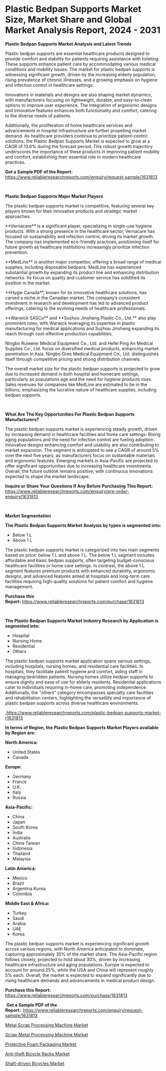 <p><h1>Plastic Bedpan Supports Market Size, Market Share and Global Market Analysis Report, 2024 - 2031</h1></p><p><strong>Plastic Bedpan Supports Market Analysis and Latest Trends</strong></p>
<p><p>Plastic bedpan supports are essential healthcare products designed to provide comfort and stability for patients requiring assistance with toileting. These supports enhance patient care by accommodating various medical conditions and mobility issues. The market for plastic bedpan supports is witnessing significant growth, driven by the increasing elderly population, rising prevalence of chronic illnesses, and a growing emphasis on hygiene and infection control in healthcare settings.</p><p>Innovations in materials and designs are also shaping market dynamics, with manufacturers focusing on lightweight, durable, and easy-to-clean options to improve user experience. The integration of ergonomic designs and innovative features enhances both functionality and comfort, catering to the diverse needs of patients.</p><p>Additionally, the proliferation of home healthcare services and advancements in hospital infrastructure are further propelling market demand. As healthcare providers continue to prioritize patient-centric solutions, the Plastic Bedpan Supports Market is expected to grow at a CAGR of 13.6% during the forecast period. This robust growth trajectory underscores the importance of these products in improving patient mobility and comfort, establishing their essential role in modern healthcare practices.</p></p>
<p><strong>Get a Sample PDF of the Report:&nbsp;</strong> <a href="https://www.reliableresearchreports.com/enquiry/request-sample/1631813?utm_campaign=31&utm_medium=2&utm_source=Github&utm_content=ia&utm_term=27102024&utm_id=plastic-bedpan-supports">https://www.reliableresearchreports.com/enquiry/request-sample/1631813</a></p>
<p>&nbsp;</p>
<p><strong>Plastic Bedpan Supports Major Market Players</strong></p>
<p><p>The plastic bedpan supports market is competitive, featuring several key players known for their innovative products and strategic market approaches.</p><p>**Vernacare** is a significant player, specializing in single-use hygiene products. With a strong presence in the healthcare sector, Vernacare has focused on sustainability and infection control, driving its market growth. The company has implemented eco-friendly practices, positioning itself for future growth as healthcare institutions increasingly prioritize infection prevention.</p><p>**MedLine** is another major competitor, offering a broad range of medical supplies, including disposable bedpans. MedLine has experienced substantial growth by expanding its product line and enhancing distribution networks. Its focus on quality and customer service has solidified its position in the market.</p><p>**Hygie Canada**, known for its innovative healthcare solutions, has carved a niche in the Canadian market. The company’s consistent investment in research and development has led to advanced product offerings, catering to the evolving needs of healthcare professionals.</p><p>**Warwick SASCo** and **Suzhou Jinsheng Plastic Co., Ltd.** also play prominent roles, with Warwick leveraging its expertise in plastic manufacturing for medical applications and Suzhou Jinsheng expanding its reach through cost-effective production capabilities.</p><p>Ningbo Ruiweier Medical Equipment Co., Ltd. and Hefei Ping An Medical Supplies Co., Ltd. focus on diversified medical products, enhancing market penetration in Asia. Ningbo Gree Medical Equipment Co., Ltd. distinguishes itself through competitive pricing and strong distribution channels.</p><p>The overall market size for the plastic bedpan supports is projected to grow due to increased demand in both hospital and homecare settings, particularly as populations age and the need for hygiene products rises. Sales revenues for companies like MedLine are estimated to be in the billions, emphasizing the lucrative nature of healthcare supplies, including bedpan supports.</p></p>
<p>&nbsp;</p>
<p><strong>What Are The Key Opportunities For Plastic Bedpan Supports Manufacturers?</strong></p>
<p><p>The plastic bedpan supports market is experiencing steady growth, driven by increasing demand in healthcare facilities and home care settings. Rising aging populations and the need for infection control are fueling adoption. Innovative designs enhancing comfort and usability are also contributing to market expansion. The segment is anticipated to see a CAGR of around 5% over the next five years, as manufacturers focus on sustainable materials and ergonomic features. Emerging markets in Asia-Pacific are projected to offer significant opportunities due to increasing healthcare investments. Overall, the future outlook remains positive, with continuous innovations expected to shape the market landscape.</p></p>
<p><strong>Inquire or Share Your Questions If Any Before Purchasing This Report:</strong> <a href="https://www.reliableresearchreports.com/enquiry/pre-order-enquiry/1631813?utm_campaign=31&utm_medium=2&utm_source=Github&utm_content=ia&utm_term=27102024&utm_id=plastic-bedpan-supports">https://www.reliableresearchreports.com/enquiry/pre-order-enquiry/1631813</a></p>
<p>&nbsp;</p>
<p><strong>Market Segmentation</strong></p>
<p><strong>The Plastic Bedpan Supports Market Analysis by types is segmented into:</strong></p>
<p><ul><li>Below 1 L</li><li>Above 1 L</li></ul></p>
<p><p>The plastic bedpan supports market is categorized into two main segments based on price: below 1 L and above 1 L. The below 1 L segment includes affordable and basic bedpan supports, often targeting budget-conscious healthcare facilities or home care settings. In contrast, the above 1 L segment features premium products with enhanced durability, ergonomic designs, and advanced features aimed at hospitals and long-term care facilities requiring high-quality solutions for patient comfort and hygiene management.</p></p>
<p><strong>Purchase this Report:&nbsp;</strong><a href="https://www.reliableresearchreports.com/purchase/1631813?utm_campaign=31&utm_medium=2&utm_source=Github&utm_content=ia&utm_term=27102024&utm_id=plastic-bedpan-supports">https://www.reliableresearchreports.com/purchase/1631813</a></p>
<p>&nbsp;</p>
<p><strong>The Plastic Bedpan Supports Market Industry Research by Application is segmented into:</strong></p>
<p><ul><li>Hospital</li><li>Nursing Home</li><li>Residential</li><li>Others</li></ul></p>
<p><p>The plastic bedpan supports market application spans various settings, including hospitals, nursing homes, and residential care facilities. In hospitals, they facilitate patient hygiene and comfort, aiding staff in managing bedridden patients. Nursing homes utilize bedpan supports to ensure dignity and ease of use for elderly residents. Residential applications cater to individuals requiring in-home care, promoting independence. Additionally, the "others" category encompasses specialty care facilities and rehabilitation centers, highlighting the versatility and importance of plastic bedpan supports across diverse healthcare environments.</p></p>
<p><a href="https://www.reliableresearchreports.com/plastic-bedpan-supports-market-r1631813?utm_campaign=31&utm_medium=2&utm_source=Github&utm_content=ia&utm_term=27102024&utm_id=plastic-bedpan-supports">&nbsp;https://www.reliableresearchreports.com/plastic-bedpan-supports-market-r1631813</a></p>
<p><strong>In terms of Region, the Plastic Bedpan Supports Market Players available by Region are:</strong></p>
<p>
    <p> <strong> North America: </strong>
        <ul>
            <li>United States</li>
            <li>Canada</li>
        </ul>
        </p> 
    <p> <strong> Europe: </strong>
        <ul>
            <li>Germany</li>
            <li>France</li>
            <li>U.K.</li>
            <li>Italy</li>
            <li>Russia</li>
        </ul>
        </p> 
    <p> <strong> Asia-Pacific: </strong>
        <ul>
            <li>China</li>
            <li>Japan</li>
            <li>South Korea</li>
            <li>India</li>
            <li>Australia</li>
            <li>China Taiwan</li>
            <li>Indonesia</li>
            <li>Thailand</li>
            <li>Malaysia</li>
        </ul>
        </p> 
    <p> <strong> Latin America: </strong>
        <ul>
            <li>Mexico</li>
            <li>Brazil</li>
            <li>Argentina Korea</li>
            <li>Colombia</li>
        </ul>
        </p> 
    <p> <strong> Middle East & Africa: </strong>
        <ul>
            <li>Turkey</li>
            <li>Saudi</li>
            <li>Arabia</li>
            <li>UAE</li>
            <li>Korea</li>
        </ul>
    </p>
    </p>
<p><p>The plastic bedpan supports market is experiencing significant growth across various regions, with North America anticipated to dominate, capturing approximately 35% of the market share. The Asia-Pacific region follows closely, projected to hold about 30%, driven by increasing healthcare infrastructure and aging populations. Europe is expected to account for around 25%, while the USA and China will represent roughly 5% each. Overall, the market is expected to expand significantly due to rising healthcare demands and advancements in medical product design.</p></p>
<p><strong>Purchase this Report: </strong><a href="https://www.reliableresearchreports.com/purchase/1631813?utm_campaign=31&utm_medium=2&utm_source=Github&utm_content=ia&utm_term=27102024&utm_id=plastic-bedpan-supports">https://www.reliableresearchreports.com/purchase/1631813</a></p>
<p>&nbsp;<strong>Get a Sample PDF of the Report:&nbsp;&nbsp;</strong><a href="https://www.reliableresearchreports.com/enquiry/request-sample/1631813?utm_campaign=31&utm_medium=2&utm_source=Github&utm_content=ia&utm_term=27102024&utm_id=plastic-bedpan-supports">https://www.reliableresearchreports.com/enquiry/request-sample/1631813</a></p>
<p><strong></strong></p>
<p><p><a href="https://issuu.com/reportprime-2/docs/metal-scrap-processing-machine-mark_aafbd594d59374?utm_campaign=31&utm_medium=2&utm_source=Github&utm_content=ia&utm_term=27102024&utm_id=plastic-bedpan-supports">Metal Scrap Processing Machine Market</a></p><p><a href="https://issuu.com/reportprime-2/docs/scrap-metal-processing-machine-mark_acad20b98751df?utm_campaign=31&utm_medium=2&utm_source=Github&utm_content=ia&utm_term=27102024&utm_id=plastic-bedpan-supports">Scrap Metal Processing Machine Market</a></p><p><a href="https://www.linkedin.com/pulse/protective-foam-packaging-market-share-analysis-growth-trends-xgacc?utm_campaign=31&utm_medium=2&utm_source=Github&utm_content=ia&utm_term=27102024&utm_id=plastic-bedpan-supports">Protective Foam Packaging Market</a></p><p><a href="https://github.com/pespeyervi/Market-Research-Report-List-1/blob/main/anti-theft-bicycle-racks-market.md?utm_campaign=31&utm_medium=2&utm_source=Github&utm_content=ia&utm_term=27102024&utm_id=plastic-bedpan-supports">Anti-theft Bicycle Racks Market</a></p><p><a href="https://github.com/shivermasallash/Market-Research-Report-List-1/blob/main/shaft-driven-bicycles-market.md?utm_campaign=31&utm_medium=2&utm_source=Github&utm_content=ia&utm_term=27102024&utm_id=plastic-bedpan-supports">Shaft-driven Bicycles Market</a></p></p>